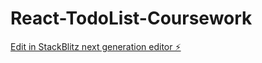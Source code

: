 # React-TodoList-Coursework

[Edit in StackBlitz next generation editor ⚡️](https://stackblitz.com/~/github.com/tsenthil5/React-TodoList-Coursework)